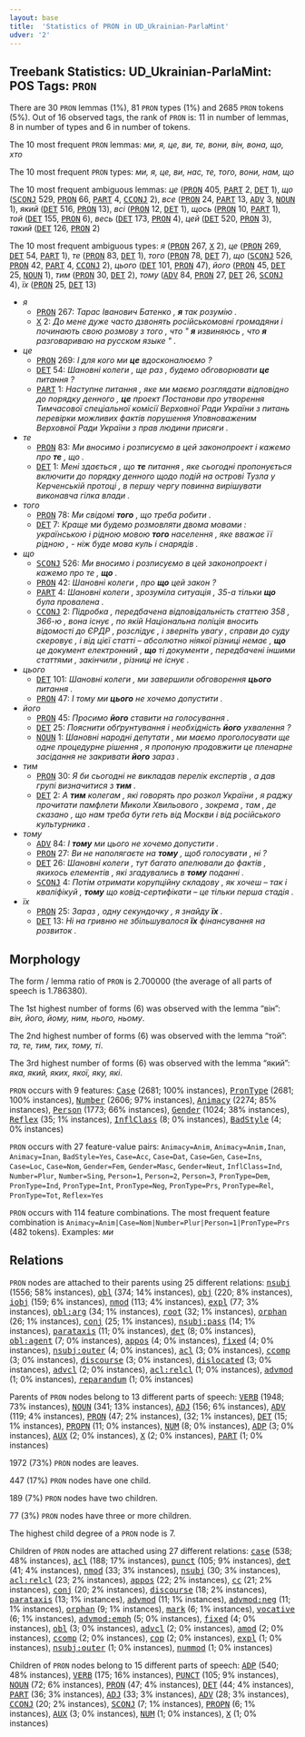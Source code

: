 ```yaml
---
layout: base
title:  'Statistics of PRON in UD_Ukrainian-ParlaMint'
udver: '2'
---
```


## Treebank Statistics: UD_Ukrainian-ParlaMint: POS Tags: `PRON`

There are 30 `PRON` lemmas (1%), 81 `PRON` types (1%) and 2685 `PRON` tokens (5%).
Out of 16 observed tags, the rank of `PRON` is: 11 in number of lemmas, 8 in number of types and 6 in number of tokens.

The 10 most frequent `PRON` lemmas: <em>ми, я, це, ви, те, вони, він, вона, що, хто</em>

The 10 most frequent `PRON` types:  <em>ми, я, це, ви, нас, те, того, вони, нам, що</em>

The 10 most frequent ambiguous lemmas: <em>це</em> (<tt><a href="uk_parlamint-pos-PRON.html">PRON</a></tt> 405, <tt><a href="uk_parlamint-pos-PART.html">PART</a></tt> 2, <tt><a href="uk_parlamint-pos-DET.html">DET</a></tt> 1), <em>що</em> (<tt><a href="uk_parlamint-pos-SCONJ.html">SCONJ</a></tt> 529, <tt><a href="uk_parlamint-pos-PRON.html">PRON</a></tt> 66, <tt><a href="uk_parlamint-pos-PART.html">PART</a></tt> 4, <tt><a href="uk_parlamint-pos-CCONJ.html">CCONJ</a></tt> 2), <em>все</em> (<tt><a href="uk_parlamint-pos-PRON.html">PRON</a></tt> 24, <tt><a href="uk_parlamint-pos-PART.html">PART</a></tt> 13, <tt><a href="uk_parlamint-pos-ADV.html">ADV</a></tt> 3, <tt><a href="uk_parlamint-pos-NOUN.html">NOUN</a></tt> 1), <em>який</em> (<tt><a href="uk_parlamint-pos-DET.html">DET</a></tt> 516, <tt><a href="uk_parlamint-pos-PRON.html">PRON</a></tt> 13), <em>всі</em> (<tt><a href="uk_parlamint-pos-PRON.html">PRON</a></tt> 12, <tt><a href="uk_parlamint-pos-DET.html">DET</a></tt> 1), <em>щось</em> (<tt><a href="uk_parlamint-pos-PRON.html">PRON</a></tt> 10, <tt><a href="uk_parlamint-pos-PART.html">PART</a></tt> 1), <em>той</em> (<tt><a href="uk_parlamint-pos-DET.html">DET</a></tt> 155, <tt><a href="uk_parlamint-pos-PRON.html">PRON</a></tt> 6), <em>весь</em> (<tt><a href="uk_parlamint-pos-DET.html">DET</a></tt> 173, <tt><a href="uk_parlamint-pos-PRON.html">PRON</a></tt> 4), <em>цей</em> (<tt><a href="uk_parlamint-pos-DET.html">DET</a></tt> 520, <tt><a href="uk_parlamint-pos-PRON.html">PRON</a></tt> 3), <em>такий</em> (<tt><a href="uk_parlamint-pos-DET.html">DET</a></tt> 126, <tt><a href="uk_parlamint-pos-PRON.html">PRON</a></tt> 2)

The 10 most frequent ambiguous types:  <em>я</em> (<tt><a href="uk_parlamint-pos-PRON.html">PRON</a></tt> 267, <tt><a href="uk_parlamint-pos-X.html">X</a></tt> 2), <em>це</em> (<tt><a href="uk_parlamint-pos-PRON.html">PRON</a></tt> 269, <tt><a href="uk_parlamint-pos-DET.html">DET</a></tt> 54, <tt><a href="uk_parlamint-pos-PART.html">PART</a></tt> 1), <em>те</em> (<tt><a href="uk_parlamint-pos-PRON.html">PRON</a></tt> 83, <tt><a href="uk_parlamint-pos-DET.html">DET</a></tt> 1), <em>того</em> (<tt><a href="uk_parlamint-pos-PRON.html">PRON</a></tt> 78, <tt><a href="uk_parlamint-pos-DET.html">DET</a></tt> 7), <em>що</em> (<tt><a href="uk_parlamint-pos-SCONJ.html">SCONJ</a></tt> 526, <tt><a href="uk_parlamint-pos-PRON.html">PRON</a></tt> 42, <tt><a href="uk_parlamint-pos-PART.html">PART</a></tt> 4, <tt><a href="uk_parlamint-pos-CCONJ.html">CCONJ</a></tt> 2), <em>цього</em> (<tt><a href="uk_parlamint-pos-DET.html">DET</a></tt> 101, <tt><a href="uk_parlamint-pos-PRON.html">PRON</a></tt> 47), <em>його</em> (<tt><a href="uk_parlamint-pos-PRON.html">PRON</a></tt> 45, <tt><a href="uk_parlamint-pos-DET.html">DET</a></tt> 25, <tt><a href="uk_parlamint-pos-NOUN.html">NOUN</a></tt> 1), <em>тим</em> (<tt><a href="uk_parlamint-pos-PRON.html">PRON</a></tt> 30, <tt><a href="uk_parlamint-pos-DET.html">DET</a></tt> 2), <em>тому</em> (<tt><a href="uk_parlamint-pos-ADV.html">ADV</a></tt> 84, <tt><a href="uk_parlamint-pos-PRON.html">PRON</a></tt> 27, <tt><a href="uk_parlamint-pos-DET.html">DET</a></tt> 26, <tt><a href="uk_parlamint-pos-SCONJ.html">SCONJ</a></tt> 4), <em>їх</em> (<tt><a href="uk_parlamint-pos-PRON.html">PRON</a></tt> 25, <tt><a href="uk_parlamint-pos-DET.html">DET</a></tt> 13)


* <em>я</em>
  * <tt><a href="uk_parlamint-pos-PRON.html">PRON</a></tt> 267: <em>Тарас Іванович Батенко , <b>я</b> так розумію .</em>
  * <tt><a href="uk_parlamint-pos-X.html">X</a></tt> 2: <em>До мене дуже часто дзвонять російськомовні громадяни і починають свою розмову з того , что " <b>я</b> извиняюсь , что <b>я</b> разговариваю на русском языке " .</em>
* <em>це</em>
  * <tt><a href="uk_parlamint-pos-PRON.html">PRON</a></tt> 269: <em>І для кого ми <b>це</b> вдосконалюємо ?</em>
  * <tt><a href="uk_parlamint-pos-DET.html">DET</a></tt> 54: <em>Шановні колеги , ще раз , будемо обговорювати <b>це</b> питання ?</em>
  * <tt><a href="uk_parlamint-pos-PART.html">PART</a></tt> 1: <em>Наступне питання , яке ми маємо розглядати відповідно до порядку денного , <b>це</b> проект Постанови про утворення Тимчасової спеціальної комісії Верховної Ради України з питань перевірки можливих фактів порушення Уповноваженим Верховної Ради України з прав людини присяги .</em>
* <em>те</em>
  * <tt><a href="uk_parlamint-pos-PRON.html">PRON</a></tt> 83: <em>Ми вносимо і розписуємо в цей законопроект і кажемо про <b>те</b> , що .</em>
  * <tt><a href="uk_parlamint-pos-DET.html">DET</a></tt> 1: <em>Мені здається , що <b>те</b> питання , яке сьогодні пропонується включити до порядку денного щодо подій на острові Тузла у Керченській протоці , в першу чергу повинна вирішувати виконавча гілка влади .</em>
* <em>того</em>
  * <tt><a href="uk_parlamint-pos-PRON.html">PRON</a></tt> 78: <em>Ми свідомі <b>того</b> , що треба робити .</em>
  * <tt><a href="uk_parlamint-pos-DET.html">DET</a></tt> 7: <em>Краще ми будемо розмовляти двома мовами : українською і рідною мовою <b>того</b> населення , яке вважає її рідною , - ніж буде мова куль і снарядів .</em>
* <em>що</em>
  * <tt><a href="uk_parlamint-pos-SCONJ.html">SCONJ</a></tt> 526: <em>Ми вносимо і розписуємо в цей законопроект і кажемо про те , <b>що</b> .</em>
  * <tt><a href="uk_parlamint-pos-PRON.html">PRON</a></tt> 42: <em>Шановні колеги , про <b>що</b> цей закон ?</em>
  * <tt><a href="uk_parlamint-pos-PART.html">PART</a></tt> 4: <em>Шановні колеги , зрозуміла ситуація , 35-а тільки <b>що</b> була провалена .</em>
  * <tt><a href="uk_parlamint-pos-CCONJ.html">CCONJ</a></tt> 2: <em>Підробка , передбачена відповідальність статтею 358 , 366-ю , вона існує , по якій Національна поліція вносить відомості до ЄРДР , розслідує , і зверніть увагу , справи до суду скеровує , і від цієї статті – абсолютно ніякої різниці немає , <b>що</b> це документ електронний , <b>що</b> ті документи , передбачені іншими статтями , закінчили , різниці не існує .</em>
* <em>цього</em>
  * <tt><a href="uk_parlamint-pos-DET.html">DET</a></tt> 101: <em>Шановні колеги , ми завершили обговорення <b>цього</b> питання .</em>
  * <tt><a href="uk_parlamint-pos-PRON.html">PRON</a></tt> 47: <em>І тому ми <b>цього</b> не хочемо допустити .</em>
* <em>його</em>
  * <tt><a href="uk_parlamint-pos-PRON.html">PRON</a></tt> 45: <em>Просимо <b>його</b> ставити на голосування .</em>
  * <tt><a href="uk_parlamint-pos-DET.html">DET</a></tt> 25: <em>Пояснити обґрунтування і необхідність <b>його</b> ухвалення ?</em>
  * <tt><a href="uk_parlamint-pos-NOUN.html">NOUN</a></tt> 1: <em>Шановні народні депутати , ми маємо проголосувати ще одне процедурне рішення , я пропоную продовжити це пленарне засідання не закривати <b>його</b> зараз .</em>
* <em>тим</em>
  * <tt><a href="uk_parlamint-pos-PRON.html">PRON</a></tt> 30: <em>Я би сьогодні не викладав перелік експертів , а дав групі визначитися з <b>тим</b> .</em>
  * <tt><a href="uk_parlamint-pos-DET.html">DET</a></tt> 2: <em>А <b>тим</b> колегам , які говорять про розкол України , я раджу прочитати памфлети Миколи Хвильового , зокрема , там , де сказано , що нам треба бути геть від Москви і від російського культурника .</em>
* <em>тому</em>
  * <tt><a href="uk_parlamint-pos-ADV.html">ADV</a></tt> 84: <em>І <b>тому</b> ми цього не хочемо допустити .</em>
  * <tt><a href="uk_parlamint-pos-PRON.html">PRON</a></tt> 27: <em>Ви не наполягаєте на <b>тому</b> , щоб голосувати , ні ?</em>
  * <tt><a href="uk_parlamint-pos-DET.html">DET</a></tt> 26: <em>Шановні колеги , тут багато апелювали до фактів , якихось елементів , які згадувались в <b>тому</b> поданні .</em>
  * <tt><a href="uk_parlamint-pos-SCONJ.html">SCONJ</a></tt> 4: <em>Потім отримати корупційну складову , як хочеш – так і кваліфікуй , <b>тому</b> що ковід-сертифікати – це тільки перша стадія .</em>
* <em>їх</em>
  * <tt><a href="uk_parlamint-pos-PRON.html">PRON</a></tt> 25: <em>Зараз , одну секундочку , я знайду <b>їх</b> .</em>
  * <tt><a href="uk_parlamint-pos-DET.html">DET</a></tt> 13: <em>Ні на гривню не збільшувалося <b>їх</b> фінансування на розвиток .</em>

## Morphology

The form / lemma ratio of `PRON` is 2.700000 (the average of all parts of speech is 1.786380).

The 1st highest number of forms (6) was observed with the lemma “він”: <em>він, його, йому, ним, нього, ньому</em>.

The 2nd highest number of forms (6) was observed with the lemma “той”: <em>та, те, тим, тих, тому, ті</em>.

The 3rd highest number of forms (6) was observed with the lemma “який”: <em>яка, який, яких, якої, яку, які</em>.

`PRON` occurs with 9 features: <tt><a href="uk_parlamint-feat-Case.html">Case</a></tt> (2681; 100% instances), <tt><a href="uk_parlamint-feat-PronType.html">PronType</a></tt> (2681; 100% instances), <tt><a href="uk_parlamint-feat-Number.html">Number</a></tt> (2606; 97% instances), <tt><a href="uk_parlamint-feat-Animacy.html">Animacy</a></tt> (2274; 85% instances), <tt><a href="uk_parlamint-feat-Person.html">Person</a></tt> (1773; 66% instances), <tt><a href="uk_parlamint-feat-Gender.html">Gender</a></tt> (1024; 38% instances), <tt><a href="uk_parlamint-feat-Reflex.html">Reflex</a></tt> (35; 1% instances), <tt><a href="uk_parlamint-feat-InflClass.html">InflClass</a></tt> (8; 0% instances), <tt><a href="uk_parlamint-feat-BadStyle.html">BadStyle</a></tt> (4; 0% instances)

`PRON` occurs with 27 feature-value pairs: `Animacy=Anim`, `Animacy=Anim,Inan`, `Animacy=Inan`, `BadStyle=Yes`, `Case=Acc`, `Case=Dat`, `Case=Gen`, `Case=Ins`, `Case=Loc`, `Case=Nom`, `Gender=Fem`, `Gender=Masc`, `Gender=Neut`, `InflClass=Ind`, `Number=Plur`, `Number=Sing`, `Person=1`, `Person=2`, `Person=3`, `PronType=Dem`, `PronType=Ind`, `PronType=Int`, `PronType=Neg`, `PronType=Prs`, `PronType=Rel`, `PronType=Tot`, `Reflex=Yes`

`PRON` occurs with 114 feature combinations.
The most frequent feature combination is `Animacy=Anim|Case=Nom|Number=Plur|Person=1|PronType=Prs` (482 tokens).
Examples: <em>ми</em>


## Relations

`PRON` nodes are attached to their parents using 25 different relations: <tt><a href="uk_parlamint-dep-nsubj.html">nsubj</a></tt> (1556; 58% instances), <tt><a href="uk_parlamint-dep-obl.html">obl</a></tt> (374; 14% instances), <tt><a href="uk_parlamint-dep-obj.html">obj</a></tt> (220; 8% instances), <tt><a href="uk_parlamint-dep-iobj.html">iobj</a></tt> (159; 6% instances), <tt><a href="uk_parlamint-dep-nmod.html">nmod</a></tt> (113; 4% instances), <tt><a href="uk_parlamint-dep-expl.html">expl</a></tt> (77; 3% instances), <tt><a href="uk_parlamint-dep-obl-arg.html">obl:arg</a></tt> (34; 1% instances), <tt><a href="uk_parlamint-dep-root.html">root</a></tt> (32; 1% instances), <tt><a href="uk_parlamint-dep-orphan.html">orphan</a></tt> (26; 1% instances), <tt><a href="uk_parlamint-dep-conj.html">conj</a></tt> (25; 1% instances), <tt><a href="uk_parlamint-dep-nsubj-pass.html">nsubj:pass</a></tt> (14; 1% instances), <tt><a href="uk_parlamint-dep-parataxis.html">parataxis</a></tt> (11; 0% instances), <tt><a href="uk_parlamint-dep-det.html">det</a></tt> (8; 0% instances), <tt><a href="uk_parlamint-dep-obl-agent.html">obl:agent</a></tt> (7; 0% instances), <tt><a href="uk_parlamint-dep-appos.html">appos</a></tt> (4; 0% instances), <tt><a href="uk_parlamint-dep-fixed.html">fixed</a></tt> (4; 0% instances), <tt><a href="uk_parlamint-dep-nsubj-outer.html">nsubj:outer</a></tt> (4; 0% instances), <tt><a href="uk_parlamint-dep-acl.html">acl</a></tt> (3; 0% instances), <tt><a href="uk_parlamint-dep-ccomp.html">ccomp</a></tt> (3; 0% instances), <tt><a href="uk_parlamint-dep-discourse.html">discourse</a></tt> (3; 0% instances), <tt><a href="uk_parlamint-dep-dislocated.html">dislocated</a></tt> (3; 0% instances), <tt><a href="uk_parlamint-dep-advcl.html">advcl</a></tt> (2; 0% instances), <tt><a href="uk_parlamint-dep-acl-relcl.html">acl:relcl</a></tt> (1; 0% instances), <tt><a href="uk_parlamint-dep-advmod.html">advmod</a></tt> (1; 0% instances), <tt><a href="uk_parlamint-dep-reparandum.html">reparandum</a></tt> (1; 0% instances)

Parents of `PRON` nodes belong to 13 different parts of speech: <tt><a href="uk_parlamint-pos-VERB.html">VERB</a></tt> (1948; 73% instances), <tt><a href="uk_parlamint-pos-NOUN.html">NOUN</a></tt> (341; 13% instances), <tt><a href="uk_parlamint-pos-ADJ.html">ADJ</a></tt> (156; 6% instances), <tt><a href="uk_parlamint-pos-ADV.html">ADV</a></tt> (119; 4% instances), <tt><a href="uk_parlamint-pos-PRON.html">PRON</a></tt> (47; 2% instances),  (32; 1% instances), <tt><a href="uk_parlamint-pos-DET.html">DET</a></tt> (15; 1% instances), <tt><a href="uk_parlamint-pos-PROPN.html">PROPN</a></tt> (11; 0% instances), <tt><a href="uk_parlamint-pos-NUM.html">NUM</a></tt> (8; 0% instances), <tt><a href="uk_parlamint-pos-ADP.html">ADP</a></tt> (3; 0% instances), <tt><a href="uk_parlamint-pos-AUX.html">AUX</a></tt> (2; 0% instances), <tt><a href="uk_parlamint-pos-X.html">X</a></tt> (2; 0% instances), <tt><a href="uk_parlamint-pos-PART.html">PART</a></tt> (1; 0% instances)

1972 (73%) `PRON` nodes are leaves.

447 (17%) `PRON` nodes have one child.

189 (7%) `PRON` nodes have two children.

77 (3%) `PRON` nodes have three or more children.

The highest child degree of a `PRON` node is 7.

Children of `PRON` nodes are attached using 27 different relations: <tt><a href="uk_parlamint-dep-case.html">case</a></tt> (538; 48% instances), <tt><a href="uk_parlamint-dep-acl.html">acl</a></tt> (188; 17% instances), <tt><a href="uk_parlamint-dep-punct.html">punct</a></tt> (105; 9% instances), <tt><a href="uk_parlamint-dep-det.html">det</a></tt> (41; 4% instances), <tt><a href="uk_parlamint-dep-nmod.html">nmod</a></tt> (33; 3% instances), <tt><a href="uk_parlamint-dep-nsubj.html">nsubj</a></tt> (30; 3% instances), <tt><a href="uk_parlamint-dep-acl-relcl.html">acl:relcl</a></tt> (23; 2% instances), <tt><a href="uk_parlamint-dep-appos.html">appos</a></tt> (22; 2% instances), <tt><a href="uk_parlamint-dep-cc.html">cc</a></tt> (21; 2% instances), <tt><a href="uk_parlamint-dep-conj.html">conj</a></tt> (20; 2% instances), <tt><a href="uk_parlamint-dep-discourse.html">discourse</a></tt> (18; 2% instances), <tt><a href="uk_parlamint-dep-parataxis.html">parataxis</a></tt> (13; 1% instances), <tt><a href="uk_parlamint-dep-advmod.html">advmod</a></tt> (11; 1% instances), <tt><a href="uk_parlamint-dep-advmod-neg.html">advmod:neg</a></tt> (11; 1% instances), <tt><a href="uk_parlamint-dep-orphan.html">orphan</a></tt> (9; 1% instances), <tt><a href="uk_parlamint-dep-mark.html">mark</a></tt> (6; 1% instances), <tt><a href="uk_parlamint-dep-vocative.html">vocative</a></tt> (6; 1% instances), <tt><a href="uk_parlamint-dep-advmod-emph.html">advmod:emph</a></tt> (5; 0% instances), <tt><a href="uk_parlamint-dep-fixed.html">fixed</a></tt> (4; 0% instances), <tt><a href="uk_parlamint-dep-obl.html">obl</a></tt> (3; 0% instances), <tt><a href="uk_parlamint-dep-advcl.html">advcl</a></tt> (2; 0% instances), <tt><a href="uk_parlamint-dep-amod.html">amod</a></tt> (2; 0% instances), <tt><a href="uk_parlamint-dep-ccomp.html">ccomp</a></tt> (2; 0% instances), <tt><a href="uk_parlamint-dep-cop.html">cop</a></tt> (2; 0% instances), <tt><a href="uk_parlamint-dep-expl.html">expl</a></tt> (1; 0% instances), <tt><a href="uk_parlamint-dep-nsubj-outer.html">nsubj:outer</a></tt> (1; 0% instances), <tt><a href="uk_parlamint-dep-nummod.html">nummod</a></tt> (1; 0% instances)

Children of `PRON` nodes belong to 15 different parts of speech: <tt><a href="uk_parlamint-pos-ADP.html">ADP</a></tt> (540; 48% instances), <tt><a href="uk_parlamint-pos-VERB.html">VERB</a></tt> (175; 16% instances), <tt><a href="uk_parlamint-pos-PUNCT.html">PUNCT</a></tt> (105; 9% instances), <tt><a href="uk_parlamint-pos-NOUN.html">NOUN</a></tt> (72; 6% instances), <tt><a href="uk_parlamint-pos-PRON.html">PRON</a></tt> (47; 4% instances), <tt><a href="uk_parlamint-pos-DET.html">DET</a></tt> (44; 4% instances), <tt><a href="uk_parlamint-pos-PART.html">PART</a></tt> (36; 3% instances), <tt><a href="uk_parlamint-pos-ADJ.html">ADJ</a></tt> (33; 3% instances), <tt><a href="uk_parlamint-pos-ADV.html">ADV</a></tt> (28; 3% instances), <tt><a href="uk_parlamint-pos-CCONJ.html">CCONJ</a></tt> (20; 2% instances), <tt><a href="uk_parlamint-pos-SCONJ.html">SCONJ</a></tt> (7; 1% instances), <tt><a href="uk_parlamint-pos-PROPN.html">PROPN</a></tt> (6; 1% instances), <tt><a href="uk_parlamint-pos-AUX.html">AUX</a></tt> (3; 0% instances), <tt><a href="uk_parlamint-pos-NUM.html">NUM</a></tt> (1; 0% instances), <tt><a href="uk_parlamint-pos-X.html">X</a></tt> (1; 0% instances)

